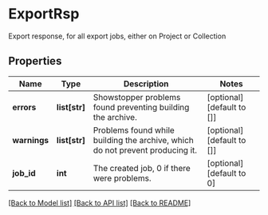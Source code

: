 # ExportRsp

Export response, for all export jobs, either on Project or Collection
## Properties
Name | Type | Description | Notes
------------ | ------------- | ------------- | -------------
**errors** | **list[str]** | Showstopper problems found preventing building the archive. | [optional] [default to []]
**warnings** | **list[str]** | Problems found while building the archive, which do not prevent producing it. | [optional] [default to []]
**job_id** | **int** | The created job, 0 if there were problems. | [optional] [default to 0]

[[Back to Model list]](../README.md#documentation-for-models) [[Back to API list]](../README.md#documentation-for-api-endpoints) [[Back to README]](../README.md)


